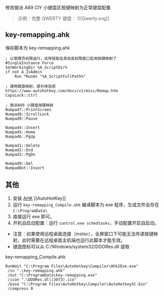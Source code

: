 
修改狼派 A89 CIY 小键盘区按键映射为正常键盘配置

> 示例：完整 QWERTY 键盘：
> ![[Qwerty.svg]]
## key-remapping.ahk

保存脚本为 key-remapping.ahk
```ahk
; 以管理员权限运行，这样就能在其他高权限窗口启用按键映射了
#SingleInstance Force
SetWorkingDir %A_ScriptDir%
if not A_IsAdmin
	Run *RunAs "%A_ScriptFullPath%"

; 通用键盘映射，提升体验感 https://www.autohotkey.com/docs/v1/misc/Remap.htm
CapsLock::Ctrl

; 狼派A89 小键盘按键映射
Numpad7::PrintScreen
Numpad8::ScrollLock
Numpad9::Pause

Numpad4::Insert
Numpad5::Home
Numpad6::PgUp

Numpad1::Delete
Numpad2::End
Numpad3::PgDn

Numpad0::Del
NumpadDot::Insert
```

## 其他

1. 安装 [AHK](https://www.autohotkey.com/) [[AutoHotKey]]
2. 运行 `key-remapping_Compile.ahk` 编译脚本为 exe 程序，生成文件会存在 `C:\ProgramData\`
3. 直接运行 exe 即可。
4. 开机自启动配置：运行 `control.exe schedtasks`，手动配置开启自启动。

- 注意：如果使用远程桌面连接（mstsc），全屏窗口下可能无法传递按键映射，此时需要在远程桌面主机端也运行此脚本才能生效。
- 键盘图标可以从 C:/Windows/system32/DDORes.dll 提取

key-remapping_Compile.ahk
```.ahk
RunWait "C:\Program Files\AutoHotkey\Compiler\Ahk2Exe.exe"
 /in ".\key-remapping.ahk"
 /out "C:\ProgramData\key-remapping.exe"
 /icon ".\DDORes.dll(3073).ico"
 /base "C:\Program Files\AutoHotkey\Compiler\AutoHotkeySC.bin"
 /compress 0
```


